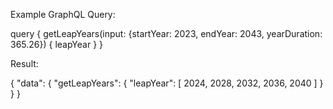 Example GraphQL Query:

query {
getLeapYears(input: {startYear: 2023, endYear: 2043, yearDuration: 365.26}) {
leapYear
}
}

Result:

{
"data": {
"getLeapYears": {
"leapYear": [
2024,
2028,
2032,
2036,
2040
]
}
}
}